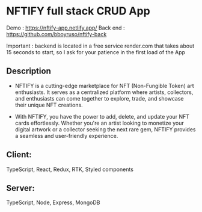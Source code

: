 # NFTIFY full stack CRUD App

Demo : https://nftify-app.netlify.app/
Back end : https://github.com/bboyruso/nftify-back

Important : backend is located in a free service render.com that takes about 15 seconds to start, so I ask for your patience in the first load of the App

## Description

- NFTIFY is a cutting-edge marketplace for NFT (Non-Fungible Token) art enthusiasts. It serves as a centralized platform where artists, collectors, and enthusiasts can come together to explore, trade, and showcase their unique NFT creations.

- With NFTIFY, you have the power to add, delete, and update your NFT cards effortlessly. Whether you're an artist looking to monetize your digital artwork or a collector seeking the next rare gem, NFTIFY provides a seamless and user-friendly experience.

## Client:

TypeScript, React, Redux, RTK, Styled components

## Server:

TypeScript, Node, Express, MongoDB
